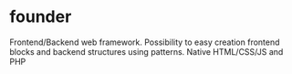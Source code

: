 # founder
Frontend/Backend web framework. Possibility to easy creation frontend blocks and backend structures using patterns. Native HTML/CSS/JS and PHP
